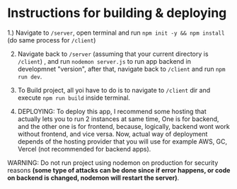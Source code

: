 # Instructions for building & deploying

1.) Navigate to ` /server `, open terminal and run ` npm init -y && npm install ` (do same process for ` /client `)

2. Navigate back to ` /server ` (assuming that your current directory is ` /client `) , and run ` nodemon server.js ` to run app backend in developmnet "version", after that, navigate back to ` /client ` and run ` npm run dev `.

3. To Build project, all yoi have to do is to navigate to ` /client ` dir and execute ` npm run build ` inside terminal.

4. DEPLOYING: To deploy this app, I recommend some hosting that actually lets you to run 2 instances at same time, One is for backend, and the other one is for frontend, because, logically, backend wont work without frontend, and vice versa. Now, actual way of deployment depends of the hosting provider that you will use for example AWS, GC, Vercel (not recommended for backend apps).

WARNING: Do not run project using nodemon on production for security reasons **(some type of attacks can be done since if error happens, or code on backend is changed, nodemon will restart the server)**.
